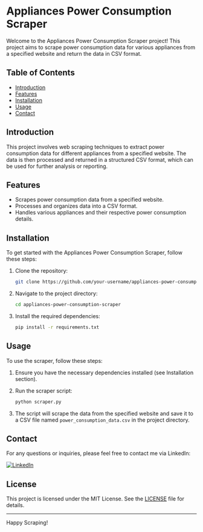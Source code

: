 # Appliances Power Consumption Scraper

Welcome to the Appliances Power Consumption Scraper project! This project aims to scrape power consumption data for various appliances from a specified website and return the data in CSV format.

## Table of Contents
- [Introduction](#introduction)
- [Features](#features)
- [Installation](#installation)
- [Usage](#usage)
- [Contact](#contact)

## Introduction
This project involves web scraping techniques to extract power consumption data for different appliances from a specified website. The data is then processed and returned in a structured CSV format, which can be used for further analysis or reporting.

## Features
- Scrapes power consumption data from a specified website.
- Processes and organizes data into a CSV format.
- Handles various appliances and their respective power consumption details.

## Installation
To get started with the Appliances Power Consumption Scraper, follow these steps:

1. Clone the repository:
    ```sh
    git clone https://github.com/your-username/appliances-power-consumption-scraper.git
    ```

2. Navigate to the project directory:
    ```sh
    cd appliances-power-consumption-scraper
    ```

3. Install the required dependencies:
    ```sh
    pip install -r requirements.txt
    ```

## Usage
To use the scraper, follow these steps:

1. Ensure you have the necessary dependencies installed (see Installation section).

2. Run the scraper script:
    ```sh
    python scraper.py
    ```

3. The script will scrape the data from the specified website and save it to a CSV file named `power_consumption_data.csv` in the project directory.

## Contact
For any questions or inquiries, please feel free to contact me via LinkedIn:

[![LinkedIn](https://img.shields.io/badge/LinkedIn-0077B5?style=flat-square&logo=linkedin&logoColor=white)](https://www.linkedin.com/in/syed-muqtasid-ali-91a0a623a/)

## License
This project is licensed under the MIT License. See the [LICENSE](LICENSE) file for details.

---

Happy Scraping!
